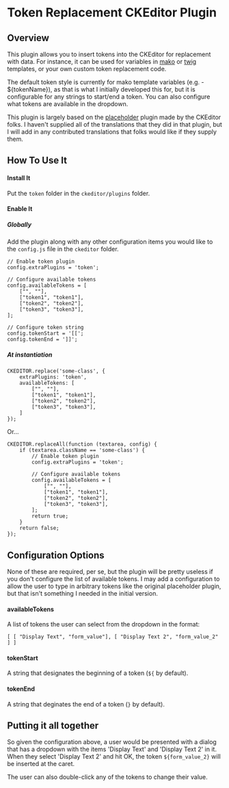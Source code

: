 Token Replacement CKEditor Plugin
=================================

Overview
--------

This plugin allows you to insert tokens into the CKEditor for replacement with data. For instance, it can be used for variables in [mako](http://www.makotemplates.org) or [twig](http://twig.sensiolabs.org) templates, or your own custom token replacement code.

The default token style is currently for mako template variables (e.g. - ${tokenName}), as that is what I initially developed this for, but it is configurable for any strings to start/end a token. You can also configure what tokens are available in the dropdown.

This plugin is largely based on the [placeholder](http://ckeditor.com/addon/placeholder) plugin made by the CKEditor folks. I haven't supplied all of the translations that they did in that plugin, but I will add in any contributed translations that folks would like if they supply them.

How To Use It
-------------

#### Install It
Put the `token` folder in the `ckeditor/plugins` folder.

#### Enable It

##### Globally

Add the plugin along with any other configuration items you would like to the `config.js` file in the `ckeditor` folder.

```
// Enable token plugin
config.extraPlugins = 'token';

// Configure available tokens
config.availableTokens = [
	["", ""],
	["token1", "token1"],
	["token2", "token2"],
	["token3", "token3"],
];

// Configure token string
config.tokenStart = '[[';
config.tokenEnd = ']]';
```

##### At instantiation

```
CKEDITOR.replace('some-class', {
	extraPlugins: 'token',
	availableTokens: [
		["", ""],
		["token1", "token1"],
		["token2", "token2"],
		["token3", "token3"],
	]
});
```

Or...

```
CKEDITOR.replaceAll(function (textarea, config) {
	if (textarea.className == 'some-class') {
		// Enable token plugin
		config.extraPlugins = 'token';

		// Configure available tokens
		config.availableTokens = [
			["", ""],
			["token1", "token1"],
			["token2", "token2"],
			["token3", "token3"],
		];
		return true;
	}
	return false;
});
```

Configuration Options
---------------------

None of these are required, per se, but the plugin will be pretty useless if you don't configure the list of available tokens. I may add a configuration to allow the user to type in arbitrary tokens like the original placeholder plugin, but that isn't something I needed in the initial version.

#### availableTokens

A list of tokens the user can select from the dropdown in the format:

```
[ [ "Display Text", "form_value"], [ "Display Text 2", "form_value_2" ] ]
```

#### tokenStart

A string that designates the beginning of a token (`${` by default).

#### tokenEnd

A string that deginates the end of a token (`}` by default).

Putting it all together
-----------------------

So given the configuration above, a user would be presented with a dialog that has a dropdown with the items 'Display Text' and 'Display Text 2' in it. When they select 'Display Text 2' and hit OK, the token `${form_value_2}` will be inserted at the caret.

The user can also double-click any of the tokens to change their value.
